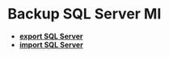 # Backup SQL Server MI

- **[export SQL Server](../../../backups/mssql/export_database.md)**
- **[import SQL Server](../../../backups/mssql/import_database.md)**
